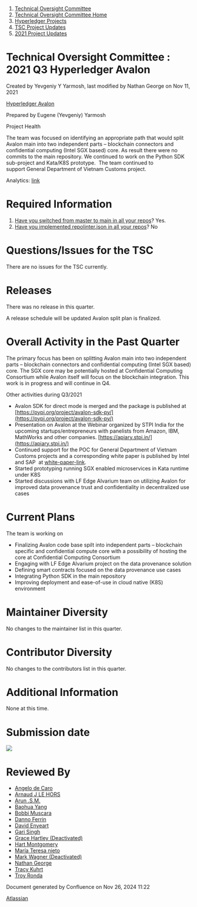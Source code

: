 1. [Technical Oversight Committee](index.html)
2. [Technical Oversight Committee Home](Technical-Oversight-Committee-Home_21430274.html)
3. [Hyperledger Projects](Hyperledger-Projects_21447704.html)
4. [TSC Project Updates](TSC-Project-Updates_21430854.html)
5. [2021 Project Updates](2021-Project-Updates_21452543.html)

# Technical Oversight Committee : 2021 Q3 Hyperledger Avalon

Created by Yevgeniy Y Yarmosh, last modified by Nathan George on Nov 11, 2021

[Hyperledger Avalon](https://lf-hyperledger.atlassian.net/wiki/display/avalon/Hyperledger+Avalon)

Prepared by Eugene (Yevgeniy) Yarmosh

Project Health

The team was focused on identifying an appropriate path that would split Avalon main into two independent parts – blockchain connectors and confidential computing (Intel SGX based) core. As result there were no commits to the main repository. We continued to work on the Python SDK sub-project and Kata/K8S prototype.  The team continued to support General Department of Vietnam Customs project.

Analytics: [link](https://insights.lfx.linuxfoundation.org/projects/hyperledger%2Favalon/dashboard;subTab=technical?time=%7B%22from%22%3A%222021-07-01T07%3A00%3A00.000Z%22%2C%22type%22%3A%22absolute%22%2C%22to%22%3A%222021-09-30T07%3A00%3A00.000Z%22%7D)

# Required Information

1. [Have you switched from master to main in all your repos](https://lf-hyperledger.atlassian.net/wiki/display/TSC/Projects+have+two+quarters+to+comply+with+common+repo+structure?focusedCommentId=21452776)? Yes.
2. [Have you implemented repolinter.json in all your repos](https://lf-hyperledger.atlassian.net/wiki/display/TSC/Common+Repo+structure)? No

# Questions/Issues for the TSC

There are no issues for the TSC currently.

# Releases

There was no release in this quarter.

A release schedule will be updated Avalon split plan is finalized.

# Overall Activity in the Past Quarter

The primary focus has been on splitting Avalon main into two independent parts – blockchain connectors and confidential computing (Intel SGX based) core. The SGX core may be potentially hosted at Confidential Computing Consortium while Avalon itself will focus on the blockchain integration. This work is in progress and will continue in Q4.  

Other activities during Q3/2021

- Avalon SDK for direct mode is merged and the package is published at [https://pypi.org/project/avalon-sdk-py/](https://pypi.org/project/avalon-sdk-py/)
- Presentation on Avalon at the Webinar organized by STPI India for the upcoming startups/entrepreneurs with panelists from Amazon, IBM, MathWorks and other companies. [https://apiary.stpi.in/](https://apiary.stpi.in/)
- Continued support for the POC for General Department of Vietnam Customs projects and a corresponding white paper is published by Intel and SAP  at [white-paper-link](https://www.intel.com/content/www/us/en/partner/showcase/sap/protect-confidential-customs-data-brief.html).
- Started prototyping running SGX enabled microservices in Kata runtime under K8S
- Started discussions with LF Edge Alvarium team on utilizing Avalon for improved data provenance trust and confidentiality in decentralized use cases

# Current Plans

The team is working on

- Finalizing Avalon code base spilt into independent parts – blockchain specific and confidential compute core with a possibility of hosting the core at Confidential Computing Consortium
- Engaging with LF Edge Alvarium project on the data provenance solution
- Defining smart contracts focused on the data provenance use cases
- Integrating Python SDK in the main repository
- Improving deployment and ease-of-use in cloud native (K8S) environment

# Maintainer Diversity

No changes to the maintainer list in this quarter.

# Contributor Diversity

No changes to the contributors list in this quarter.

# Additional Information

None at this time.

# Submission date

![](plugins/servlet/confluence/placeholder/unknown-macro)

# Reviewed By

- [Angelo de Caro](https://lf-hyperledger.atlassian.net/wiki/people/70121:d6b0f0e4-825f-4f16-88e1-4d14e95f2f10?ref=confluence)
- [Arnaud J LE HORS](https://lf-hyperledger.atlassian.net/wiki/people/70121:0e75e3b8-500a-4067-9f7e-ed46e91bcb9d?ref=confluence)
- [Arun .S.M.](https://lf-hyperledger.atlassian.net/wiki/people/621a0e5097d313006ba7386a?ref=confluence)
- [Baohua Yang](https://lf-hyperledger.atlassian.net/wiki/people/557058:17d87dbf-05fe-4c1b-84cf-fd69f7fcbb20?ref=confluence)
- [Bobbi Muscara](https://lf-hyperledger.atlassian.net/wiki/people/5c4cb1b7d8bbb7445c0a457e?ref=confluence)
- [Danno Ferrin](https://lf-hyperledger.atlassian.net/wiki/people/5b7f2d80c4e4892a5b789551?ref=confluence)
- [David Enyeart](https://lf-hyperledger.atlassian.net/wiki/people/712020:30d7e775-8a5d-4896-8950-8da2af027639?ref=confluence)
- [Gari Singh](https://lf-hyperledger.atlassian.net/wiki/people/557058:51429e31-90f4-4684-b7cd-9a4fe15ff188?ref=confluence)
- [Grace Hartley (Deactivated)](https://lf-hyperledger.atlassian.net/wiki/people/5c3e0cd1ff324728a1db2448?ref=confluence)
- [Hart Montgomery](https://lf-hyperledger.atlassian.net/wiki/people/712020:86f447c0-86dc-43b3-ac03-6a31923bbb84?ref=confluence)
- [María Teresa nieto](https://lf-hyperledger.atlassian.net/wiki/people/5d36fa46af1d920bc99755b6?ref=confluence)
- [Mark Wagner (Deactivated)](https://lf-hyperledger.atlassian.net/wiki/people/70121:81b88945-c9ef-40fe-9224-207bdb280922?ref=confluence)
- [Nathan George](https://lf-hyperledger.atlassian.net/wiki/people/712020:3e7556ab-cdb8-47f5-8b68-12a3378021fd?ref=confluence)
- [Tracy Kuhrt](https://lf-hyperledger.atlassian.net/wiki/people/712020:eb6ae9c3-aa8e-40ba-9dab-a6969b1ac52e?ref=confluence)
- [Troy Ronda](https://lf-hyperledger.atlassian.net/wiki/people/557058:c854f35a-2b58-4be3-9003-ca2a67495580?ref=confluence)

Document generated by Confluence on Nov 26, 2024 11:22

[Atlassian](http://www.atlassian.com/)
